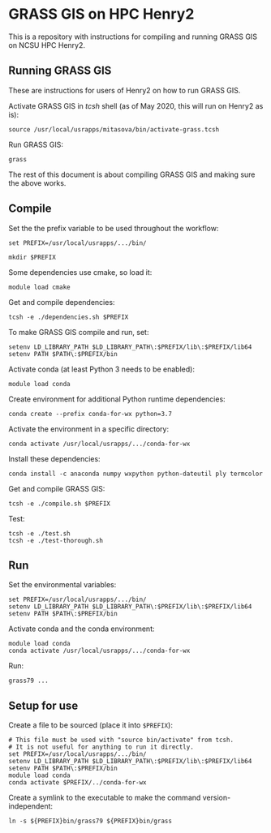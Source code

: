 # GRASS GIS on HPC Henry2

This is a repository with instructions for compiling and running GRASS GIS on NCSU HPC Henry2.

## Running GRASS GIS

These are instructions for users of Henry2 on how to run GRASS GIS.

Activate GRASS GIS in *tcsh* shell (as of May 2020, this will run on Henry2 as is):

```
source /usr/local/usrapps/mitasova/bin/activate-grass.tcsh
```

Run GRASS GIS:

```
grass
```

The rest of this document is about compiling GRASS GIS and making sure the above works.

## Compile

Set the the prefix variable to be used throughout the workflow:

```
set PREFIX=/usr/local/usrapps/.../bin/
```

```
mkdir $PREFIX
```

Some dependencies use cmake, so load it:

```
module load cmake
```

Get and compile dependencies:

```
tcsh -e ./dependencies.sh $PREFIX
```

To make GRASS GIS compile and run, set:

```
setenv LD_LIBRARY_PATH $LD_LIBRARY_PATH\:$PREFIX/lib\:$PREFIX/lib64
setenv PATH $PATH\:$PREFIX/bin
```

Activate conda (at least Python 3 needs to be enabled):

```
module load conda
```

Create environment for additional Python runtime dependencies:

```
conda create --prefix conda-for-wx python=3.7
```

Activate the environment in a specific directory:

```
conda activate /usr/local/usrapps/.../conda-for-wx
```

Install these dependencies:

```
conda install -c anaconda numpy wxpython python-dateutil ply termcolor
```

Get and compile GRASS GIS:

```
tcsh -e ./compile.sh $PREFIX
```

Test:

```
tcsh -e ./test.sh
tcsh -e ./test-thorough.sh
```

## Run


Set the environmental variables:

```
set PREFIX=/usr/local/usrapps/.../bin/
setenv LD_LIBRARY_PATH $LD_LIBRARY_PATH\:$PREFIX/lib\:$PREFIX/lib64
setenv PATH $PATH\:$PREFIX/bin
```

Activate conda and the conda environment:

```
module load conda
conda activate /usr/local/usrapps/.../conda-for-wx
```

Run:

```
grass79 ...
```

## Setup for use

Create a file to be sourced (place it into `$PREFIX`):

```
# This file must be used with "source bin/activate" from tcsh.
# It is not useful for anything to run it directly.
set PREFIX=/usr/local/usrapps/.../bin/
setenv LD_LIBRARY_PATH $LD_LIBRARY_PATH\:$PREFIX/lib\:$PREFIX/lib64
setenv PATH $PATH\:$PREFIX/bin
module load conda
conda activate $PREFIX/../conda-for-wx
```

Create a symlink to the executable to make the command version-independent:

```
ln -s ${PREFIX}bin/grass79 ${PREFIX}bin/grass
```
